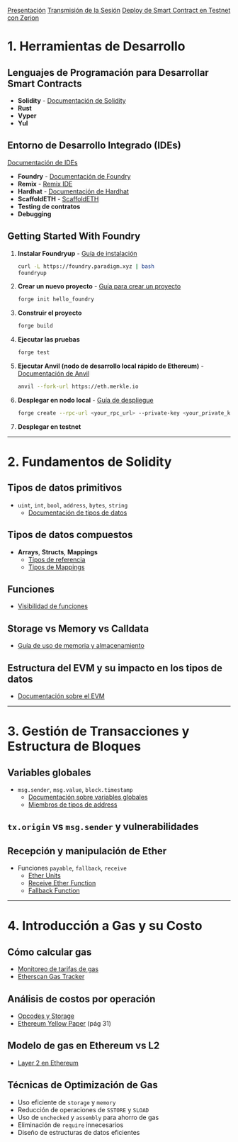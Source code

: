 
[Presentación](https://www.canva.com/design/DAGjXXwRSIo/epC9k7ND4_i0gkNZq7nfew/edit?utm_content=DAGjXXwRSIo&utm_campaign=designshare&utm_medium=link2&utm_source=sharebutton)
[Transmisión de la Sesión](https://x.com/fruteroclub/status/1907151585152835671)
[Deploy de Smart Contract en Testnet con Zerion](https://www.loom.com/share/8f9aca828a204f04ba544b0fd60bbac5?sid=e55f7486-fb0a-441d-8320-3044037b7568)

# 1. **Herramientas de Desarrollo**

## Lenguajes de Programación para Desarrollar Smart Contracts
- **Solidity** - [Documentación de Solidity](https://docs.soliditylang.org/en/latest/types.html#value-types)
- **Rust**
- **Vyper**
- **Yul**

## Entorno de Desarrollo Integrado (IDEs) 
[Documentación de IDEs](https://ethereum.org/es/developers/docs/ides/)
- **Foundry** - [Documentación de Foundry](https://book.getfoundry.sh/)
- **Remix** - [Remix IDE](https://remix.ethereum.org/)
- **Hardhat** - [Documentación de Hardhat](https://hardhat.org/hardhat-runner/docs/getting-started#overview)
- **ScaffoldETH** - [ScaffoldETH](https://scaffoldeth.io/)
- **Testing de contratos**
- **Debugging**

## Getting Started With Foundry

1. **Instalar Foundryup** - [Guía de instalación](https://github.com/foundry-rs/foundry?tab=readme-ov-file#installation)
   ```bash
   curl -L https://foundry.paradigm.xyz | bash
   foundryup
   ```

2. **Crear un nuevo proyecto** - [Guía para crear un proyecto](https://book.getfoundry.sh/projects/creating-a-new-project)
   ```bash
   forge init hello_foundry
   ```

3. **Construir el proyecto** 
   ```bash
   forge build
   ```

4. **Ejecutar las pruebas**
   ```bash
   forge test
   ```

5. **Ejecutar Anvil (nodo de desarrollo local rápido de Ethereum)** - [Documentación de Anvil](https://book.getfoundry.sh/anvil/)
   ```bash
   anvil --fork-url https://eth.merkle.io
   ```

6. **Desplegar en nodo local** - [Guía de despliegue](https://book.getfoundry.sh/forge/deploying#deploying)
   ```bash
   forge create --rpc-url <your_rpc_url> --private-key <your_private_key> src/MyContract.sol:MyContract
   ```

7. **Desplegar en testnet**

---

# 2. **Fundamentos de Solidity**

## Tipos de datos primitivos
- `uint`, `int`, `bool`, `address`, `bytes`, `string`
  - [Documentación de tipos de datos](https://docs.soliditylang.org/en/latest/types.html#value-types)

## Tipos de datos compuestos
- **Arrays**, **Structs**, **Mappings**
  - [Tipos de referencia](https://docs.soliditylang.org/en/latest/types.html#reference-types)
  - [Tipos de Mappings](https://docs.soliditylang.org/en/latest/types.html#mapping-types)

## Funciones
- [Visibilidad de funciones](https://docs.soliditylang.org/en/latest/contracts.html#function-visibility)

## Storage vs Memory vs Calldata
- [Guía de uso de memoria y almacenamiento](https://updraft.cyfrin.io/courses/solidity/simple-storage/solidity-memory-storage-calldata)

## Estructura del EVM y su impacto en los tipos de datos
- [Documentación sobre el EVM](https://ethereum.org/es/developers/docs/evm/)

---

# 3. **Gestión de Transacciones y Estructura de Bloques**

## Variables globales
- `msg.sender`, `msg.value`, `block.timestamp`
  - [Documentación sobre variables globales](https://docs.soliditylang.org/en/v0.8.23/units-and-global-variables.html#special-variables-and-functions)
  - [Miembros de tipos de address](https://docs.soliditylang.org/en/latest/units-and-global-variables.html#members-of-address-types)

## `tx.origin` vs `msg.sender` y vulnerabilidades

## Recepción y manipulación de Ether
- Funciones `payable`, `fallback`, `receive`
  - [Ether Units](https://docs.soliditylang.org/en/latest/units-and-global-variables.html#ether-units)
  - [Receive Ether Function](https://docs.soliditylang.org/en/latest/contracts.html#receive-ether-function)
  - [Fallback Function](https://docs.soliditylang.org/en/latest/contracts.html#fallback-function)


---

# 4. **Introducción a Gas y su Costo**

## Cómo calcular gas
- [Monitoreo de tarifas de gas](https://ethereum.org/es/developers/docs/gas/#monitoring-gas-fees)
- [Etherscan Gas Tracker](https://etherscan.io/gastracker)

## Análisis de costos por operación
- [Opcodes y Storage](https://www.evm.codes/)
- [Ethereum Yellow Paper](https://ethereum.github.io/yellowpaper/paper.pdf) (pág 31)

## Modelo de gas en Ethereum vs L2

- [Layer 2 en Ethereum](https://ethereum.org/es/layer-2/#layer-2-powered-by-ethereum/) 

## **Técnicas de Optimización de Gas**
- Uso eficiente de `storage` y `memory`
- Reducción de operaciones de `SSTORE` y `SLOAD`
- Uso de `unchecked` y `assembly` para ahorro de gas
- Eliminación de `require` innecesarios
- Diseño de estructuras de datos eficientes
